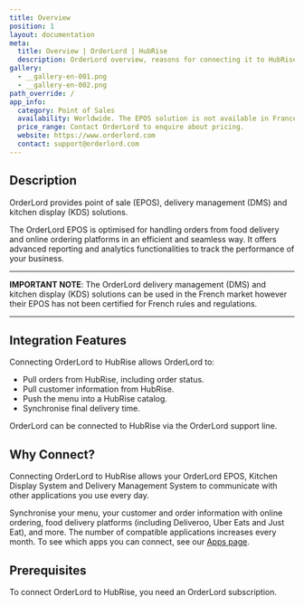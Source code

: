 ```yaml
---
title: Overview
position: 1
layout: documentation
meta:
  title: Overview | OrderLord | HubRise
  description: OrderLord overview, reasons for connecting it to HubRise and summary of integrated features. Synchronise data between your EPOS and your apps.
gallery:
  - __gallery-en-001.png
  - __gallery-en-002.png
path_override: /
app_info:
  category: Point of Sales
  availability: Worldwide. The EPOS solution is not available in France.
  price_range: Contact OrderLord to enquire about pricing.
  website: https://www.orderlord.com
  contact: support@orderlord.com
---
```


## Description

OrderLord provides point of sale (EPOS), delivery management (DMS) and kitchen display (KDS) solutions.

The OrderLord EPOS is optimised for handling orders from food delivery and online ordering platforms in an efficient and seamless way. It offers advanced reporting and analytics functionalities to track the performance of your business.

---

**IMPORTANT NOTE**: The OrderLord delivery management (DMS) and kitchen display (KDS) solutions can be used in the French market however their EPOS has not been certified for French rules and regulations.

---

## Integration Features

Connecting OrderLord to HubRise allows OrderLord to:

- Pull orders from HubRise, including order status.
- Pull customer information from HubRise.
- Push the menu into a HubRise catalog.
- Synchronise final delivery time.

OrderLord can be connected to HubRise via the OrderLord support line.

## Why Connect?

Connecting OrderLord to HubRise allows your OrderLord EPOS, Kitchen Display System and Delivery Management System to communicate with other applications you use every day.

Synchronise your menu, your customer and order information with online ordering, food delivery platforms (including Deliveroo, Uber Eats and Just Eat), and more. The number of compatible applications increases every month. To see which apps you can connect, see our [Apps page](/apps).

## Prerequisites

To connect OrderLord to HubRise, you need an OrderLord subscription.
